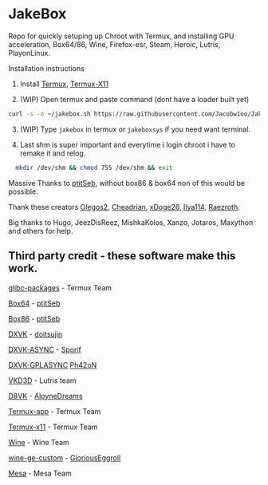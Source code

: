 # JakeBox
Repo for quickly setuping up Chroot with Termux, and installing GPU acceleration, Box64/86, Wine, Firefox-esr, Steam, Heroic, Lutris, PlayonLinux. 

Installation instructions

1. Install
[Termux](https://f-droid.org/repo/com.termux_118.apk),
[Termux-X11](https://raw.githubusercontent.com/Jacobw1oo/jakebox/main/components/termux-x11.apk)

2. (WIP) Open termux and paste command (dont have a loader built yet)

```bash
curl -s -o ~/jakebox.sh https://raw.githubusercontent.com/Jacobw1oo/JakeBox/main/scripts/part1.sh && chmod +x ~/part1.sh && . ~/part1.sh 
```

3. (WIP) Type `jakebox` in termux or `jakeboxsys` if you need want terminal.

4. Last shm is super important and everytime i login chroot i have to remake it and relog.
```bash
  mkdir /dev/shm && chmod 755 /dev/shm && exit
```

Massive Thanks to [ptitSeb](https://github.com/ptitSeb/box86), without box86 & box64 non of this would be possible.

Thank these creators [Olegos2](https://github.com/olegos2/mobox), [Cheadrian](https://github.com/cheadrian/termux-chroot-proot-wine-box86_64/), [xDoge26](https://github.com/xDoge26/proot-setup), [Ilya114](https://github.com/Ilya114/Box64Droid/), [Raezroth](https://github.com/Raezroth/Linux-ARM-Gaming-Chroot).

Big thanks to Hugo, JeezDisReez, MishkaKolos, Xanzo, Jotaros, Maxython and others for help.

## Third party credit - these software make this work.

[glibc-packages](https://github.com/termux-pacman/glibc-packages) - Termux Team

[Box64](https://github.com/ptitSeb/box64) - [ptitSeb](https://github.com/ptitSeb/box86)

[Box86](https://github.com/ptitSeb/box86) - [ptitSeb](https://github.com/ptitSeb/box86)

[DXVK](https://github.com/doitsujin/dxvk) - [doitsujin](https://github.com/doitsujin/dxvk)

[DXVK-ASYNC](https://github.com/Sporif/dxvk-async) - [Sporif](https://github.com/Sporif/dxvk-async)

[DXVK-GPLASYNC](https://gitlab.com/Ph42oN/dxvk-gplasync) [Ph42oN](https://gitlab.com/Ph42oN/dxvk-gplasync)

[VKD3D](https://github.com/lutris/vkd3d) - Lutris team

[D8VK](https://github.com/AlpyneDreams/d8vk) - [AlpyneDreams](https://github.com/AlpyneDreams/d8vk)

[Termux-app](https://github.com/termux/termux-app) - Termux Team

[Termux-x11](https://github.com/termux/termux-x11) - Termux Team

[Wine](https://wiki.winehq.org/Licensing) - Wine Team

[wine-ge-custom](https://github.com/GloriousEggroll/wine-ge-custom) - [GloriousEggroll](https://github.com/GloriousEggroll/wine-ge-custom)

[Mesa](https://docs.mesa3d.org/license.html) - Mesa Team
